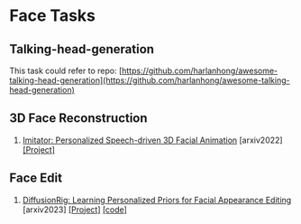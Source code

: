 # Face Tasks
## Talking-head-generation
This task could refer to repo: [https://github.com/harlanhong/awesome-talking-head-generation](https://github.com/harlanhong/awesome-talking-head-generation)

## 3D Face Reconstruction
1. [Imitator: Personalized Speech-driven 3D Facial Animation](https://balamuruganthambiraja.github.io/Imitator/media/pdf/Imitator__Personalized_speech_driven_3D_facial_animation_arxiv_version.pdf) [arxiv2022] [[Project]](https://balamuruganthambiraja.github.io/Imitator/) 

## Face Edit
1. [DiffusionRig: Learning Personalized Priors for Facial Appearance Editing](https://arxiv.org/abs/2304.06711) [arxiv2023] [[Project]](https://diffusionrig.github.io/) [[code]](https://github.com/adobe-research/diffusion-rig)


